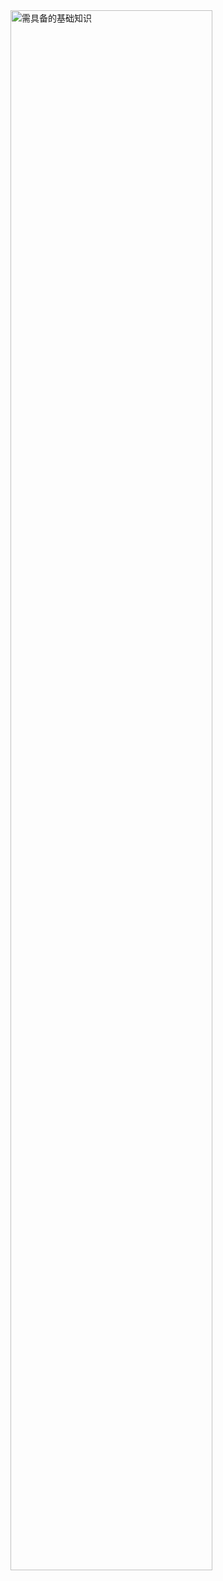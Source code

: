 <img src="http://8.222.150.121/pictures/0.12-kernel-basic-knowledge.png" alt="需具备的基础知识" width="80%;" />
